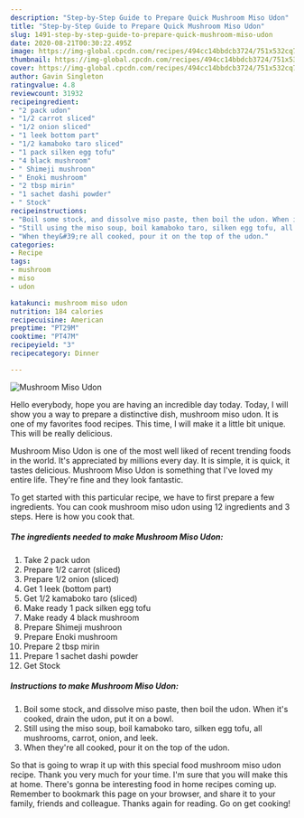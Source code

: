 ```yaml
---
description: "Step-by-Step Guide to Prepare Quick Mushroom Miso Udon"
title: "Step-by-Step Guide to Prepare Quick Mushroom Miso Udon"
slug: 1491-step-by-step-guide-to-prepare-quick-mushroom-miso-udon
date: 2020-08-21T00:30:22.495Z
image: https://img-global.cpcdn.com/recipes/494cc14bbdcb3724/751x532cq70/mushroom-miso-udon-recipe-main-photo.jpg
thumbnail: https://img-global.cpcdn.com/recipes/494cc14bbdcb3724/751x532cq70/mushroom-miso-udon-recipe-main-photo.jpg
cover: https://img-global.cpcdn.com/recipes/494cc14bbdcb3724/751x532cq70/mushroom-miso-udon-recipe-main-photo.jpg
author: Gavin Singleton
ratingvalue: 4.8
reviewcount: 31932
recipeingredient:
- "2 pack udon"
- "1/2 carrot sliced"
- "1/2 onion sliced"
- "1 leek bottom part"
- "1/2 kamaboko taro sliced"
- "1 pack silken egg tofu"
- "4 black mushroom"
- " Shimeji mushroon"
- " Enoki mushroom"
- "2 tbsp mirin"
- "1 sachet dashi powder"
- " Stock"
recipeinstructions:
- "Boil some stock, and dissolve miso paste, then boil the udon. When it&#39;s cooked, drain the udon, put it on a bowl."
- "Still using the miso soup, boil kamaboko taro, silken egg tofu, all mushrooms, carrot, onion, and leek."
- "When they&#39;re all cooked, pour it on the top of the udon."
categories:
- Recipe
tags:
- mushroom
- miso
- udon

katakunci: mushroom miso udon 
nutrition: 184 calories
recipecuisine: American
preptime: "PT29M"
cooktime: "PT47M"
recipeyield: "3"
recipecategory: Dinner

---
```



![Mushroom Miso Udon](https://img-global.cpcdn.com/recipes/494cc14bbdcb3724/751x532cq70/mushroom-miso-udon-recipe-main-photo.jpg)

Hello everybody, hope you are having an incredible day today. Today, I will show you a way to prepare a distinctive dish, mushroom miso udon. It is one of my favorites food recipes. This time, I will make it a little bit unique. This will be really delicious.



Mushroom Miso Udon is one of the most well liked of recent trending foods in the world. It's appreciated by millions every day. It is simple, it is quick, it tastes delicious. Mushroom Miso Udon is something that I've loved my entire life. They're fine and they look fantastic.


To get started with this particular recipe, we have to first prepare a few ingredients. You can cook mushroom miso udon using 12 ingredients and 3 steps. Here is how you cook that.

<!--inarticleads1-->

##### The ingredients needed to make Mushroom Miso Udon:

1. Take 2 pack udon
1. Prepare 1/2 carrot (sliced)
1. Prepare 1/2 onion (sliced)
1. Get 1 leek (bottom part)
1. Get 1/2 kamaboko taro (sliced)
1. Make ready 1 pack silken egg tofu
1. Make ready 4 black mushroom
1. Prepare  Shimeji mushroon
1. Prepare  Enoki mushroom
1. Prepare 2 tbsp mirin
1. Prepare 1 sachet dashi powder
1. Get  Stock




<!--inarticleads2-->

##### Instructions to make Mushroom Miso Udon:

1. Boil some stock, and dissolve miso paste, then boil the udon. When it&#39;s cooked, drain the udon, put it on a bowl.
1. Still using the miso soup, boil kamaboko taro, silken egg tofu, all mushrooms, carrot, onion, and leek.
1. When they&#39;re all cooked, pour it on the top of the udon.




So that is going to wrap it up with this special food mushroom miso udon recipe. Thank you very much for your time. I'm sure that you will make this at home. There's gonna be interesting food in home recipes coming up. Remember to bookmark this page on your browser, and share it to your family, friends and colleague. Thanks again for reading. Go on get cooking!
